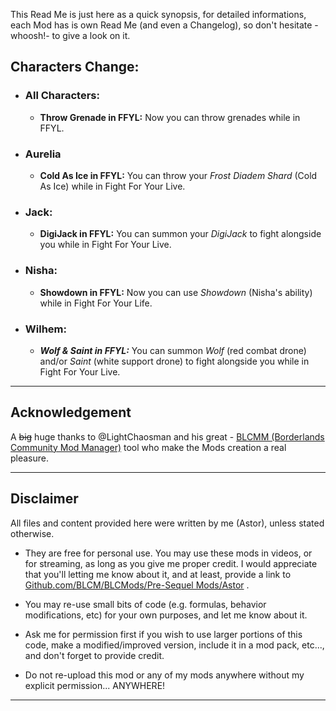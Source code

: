 This Read Me is just here as a quick synopsis, for detailed informations, each Mod has is own Read Me (and even a Changelog), so don't hesitate -whoosh!- to give a look on it.

## Characters Change:

- ### All Characters:

  - **Throw Grenade in FFYL:** Now you can throw grenades while in FFYL.

- ### Aurelia 
  - **Cold As Ice in FFYL:** You can throw your *Frost Diadem Shard* (Cold As Ice) while in Fight For Your Live.

- ### Jack:

  - **DigiJack in FFYL:** You can summon your *DigiJack* to fight alongside you while in Fight For Your Live.

- ### Nisha:

  - **Showdown in FFYL:** Now you can use *Showdown* (Nisha's ability) while in Fight For Your Life.

- ### Wilhem: 
 
  - ***Wolf & Saint in FFYL:*** You can summon *Wolf* (red combat drone) and/or *Saint* (white support drone) to fight alongside you while in Fight For Your Live.

* * * * *
 
## Acknowledgement

A ~~big~~ huge thanks to @LightChaosman and his great - [BLCMM (Borderlands Community Mod Manager)](https://github.com/BLCM/BLCMods/wiki/Borderlands-Community-Mod-Manager) tool who make the Mods creation a real pleasure. 

 * * * * *
 
## Disclaimer

All files and content provided here were written by me (Astor), unless stated otherwise.

- They are free for personal use. You may use these mods in videos, or for streaming, as long as you give me proper credit. I would appreciate that you'll letting me know about it, and at least, provide a link to [Github.com/BLCM/BLCMods/Pre-Sequel Mods/Astor](https://github.com/BLCM/BLCMods/tree/master/Pre%20Sequel%20Mods/Astor) .

- You may re-use small bits of code (e.g. formulas, behavior modifications, etc) for your own purposes, and let me know about it. 

- Ask me for permission first if you wish to use larger portions of this code, make a modified/improved version, include it in a mod pack, etc..., and don't forget to provide credit.

- Do not re-upload this mod or any of my mods anywhere without my explicit permission... ANYWHERE!

 * * * * *
